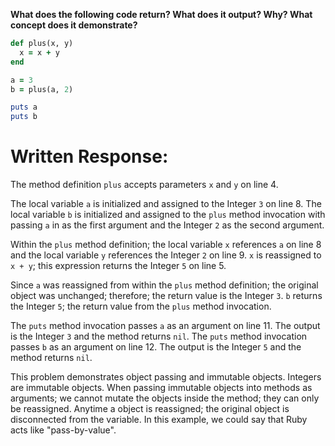 **What does the following code return? What does it output? Why? What concept does it demonstrate?**

```ruby
def plus(x, y)
  x = x + y
end

a = 3
b = plus(a, 2)

puts a
puts b
```
# Written Response:

The method definition `plus` accepts parameters `x` and `y` on line 4.

The local variable `a` is initialized and assigned to the Integer `3` on line 8. The local variable `b` is initialized and assigned to the `plus` method invocation with passing `a` in as the first argument and the Integer `2` as the second argument.

Within the `plus` method definition; the local variable `x` references `a` on line 8 and the local variable `y` references the Integer `2` on line 9.
`x` is reassigned to `x + y`; this expression returns the Integer `5` on line 5.

Since `a` was reassigned from within the `plus` method definition; the original object was unchanged; therefore; the return value is the Integer `3`.
`b` returns the Integer `5`; the return value from the `plus` method invocation.

The `puts` method invocation passes `a` as an argument on line 11. The output is the Integer `3` and the method returns `nil`.
The `puts` method invocation passes `b` as an argument on line 12. The output is the Integer `5` and the method returns `nil`.

This problem demonstrates object passing and immutable objects. Integers are immutable objects. When passing immutable objects into methods as arguments; we cannot mutate the objects inside the method; they can only be reassigned. Anytime a object is reassigned; the original object is disconnected from the variable. In this example, we could say that Ruby acts like "pass-by-value".



